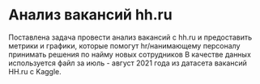 # Анализ вакансий hh.ru
Поставлена задача провести анализ вакансий с hh.ru и предоставить метрики и графики, которые помогут hr/нанимающему персоналу принимать решения по найму новых сотрудников
В качестве данных используется файл за июль - август 2021 года из датасета вакансий HH.ru с Kaggle.

<a href="pdfs/hh_power_bi.pdf" class="image fit"><img src="images/marr_pic.jpg" alt=""></a>
